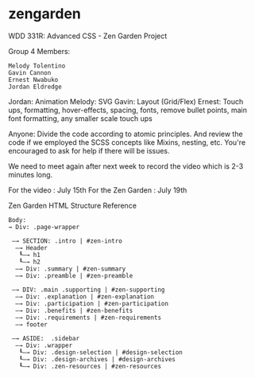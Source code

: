 # zengarden
WDD 331R: Advanced CSS - Zen Garden Project

<!--List of Team Members -->
Group 4 Members:
```
Melody Tolentino
Gavin Cannon
Ernest Nwabuko
Jordan Eldredge
```
<!--Team Members' Assignment-->
Jordan: Animation
Melody: SVG
Gavin: Layout (Grid/Flex)
Ernest: Touch ups, formatting, hover-effects, spacing, fonts, remove bullet points, main font formatting, any smaller scale touch ups

Anyone: Divide the code according to atomic principles. And review the code if we employed the SCSS concepts like Mixins, nesting, etc.
You're encouraged to ask for help if there will be issues.

<!--Reminder-->
We need to meet again after next week to record the video which is 2-3 minutes long.

<!--Deadline-->
For the video : July 15th
For the Zen Garden : July 19th

<!--The following text is meant as a quick guide for the Zen Garden HTML layout-->
Zen Garden HTML Structure Reference
```
Body:
→‎ Div: .page-wrapper

‎ ‒→ SECTION: .intro | #zen-intro
‎ ‎ ‒→ Header
‎ ‎ ‎ ┖‒→ h1
‎ ‎ ‎ ┖‒→ h2
‎  ‒→ Div: .summary | #zen-summary
‎‎  ‒→ Div: .preamble | #zen-preamble

‎ ‒→ DIV: .main .supporting | #zen-supporting
‎  ‒→ Div: .explanation | #zen-explanation
‎ ‎ ‒→ Div: .participation | #zen-participation
‎ ‎ ‒→ Div: .benefits | #zen-benefits
‎ ‎ ‒→ Div: .requirements | #zen-requirements
‎ ‎ ‒→ footer

‎ ‒→ ASIDE:  .sidebar
‎ ‎ ‒→ Div: .wrapper
‎ ‎ ‎ ┖‒→ Div: .design-selection | #design-selection
‎ ‎ ‎ ┖‒→ Div: .design-archives | #design-archives
‎ ‎‎  ┖‒→ Div: .zen-resources | #zen-resources
```
